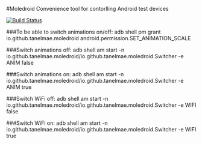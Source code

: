 #Moledroid
Convenience tool for contorlling Android test devices

[![Build Status](https://travis-ci.org/tanelmae/moledroid.svg?branch=master)](https://travis-ci.org/tanelmae/moledroid)

###To be able to switch animations on/off:
adb shell pm grant io.github.tanelmae.moledroid android.permission.SET_ANIMATION_SCALE

###Switch animations off:
adb shell am start -n io.github.tanelmae.moledroid/io.github.tanelmae.moledroid.Switcher -e ANIM false

###Switch animations on:
adb shell am start -n io.github.tanelmae.moledroid/io.github.tanelmae.moledroid.Switcher -e ANIM true

###Switch WiFi off:
adb shell am start -n io.github.tanelmae.moledroid/io.github.tanelmae.moledroid.Switcher -e WIFI false

###Switch WiFi on:
adb shell am start -n io.github.tanelmae.moledroid/io.github.tanelmae.moledroid.Switcher -e WIFI true
